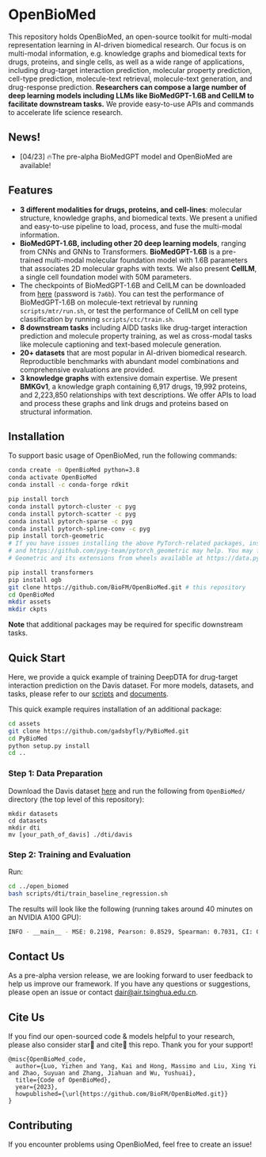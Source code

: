 # OpenBioMed
This repository holds OpenBioMed, an open-source toolkit for multi-modal representation learning in AI-driven biomedical research. Our focus is on multi-modal information, e.g. knowledge graphs and biomedical texts for drugs, proteins, and single cells, as well as a wide range of applications, including drug-target interaction prediction, molecular property prediction, cell-type prediction, molecule-text retrieval, molecule-text generation, and drug-response prediction. **Researchers can compose a large number of deep learning models including LLMs like BioMedGPT-1.6B and CellLM to facilitate downstream tasks.** We provide easy-to-use APIs and commands to accelerate life science research.

## News!

- [04/23] 🔥The pre-alpha BioMedGPT model and OpenBioMed are available!

## Features

- **3 different modalities for drugs, proteins, and cell-lines**: molecular structure, knowledge graphs, and biomedical texts. We present a unified and easy-to-use pipeline to load, process, and fuse the multi-modal information.
- **BioMedGPT-1.6B, including other 20 deep learning models**, ranging from CNNs and GNNs to Transformers. **BioMedGPT-1.6B** is a pre-trained multi-modal molecular foundation model with 1.6B parameters that associates 2D molecular graphs with texts. We also present **CellLM**, a single cell foundation model with 50M parameters.
- The checkpoints of BioMedGPT-1.6B and CellLM can be downloaded from [here](https://pan.baidu.com/s/1iAMBkuoZnNAylhopP5OgEg) (password is `7a6b`). You can test the performance of BioMedGPT-1.6B on molecule-text retrieval by running `scripts/mtr/run.sh`, or test the performance of CellLM on cell type classification by running `scripts/ctc/train.sh`.
- **8 downstream tasks** including AIDD tasks like drug-target interaction prediction and molecule property training, as wel as cross-modal tasks like molecule captioning and text-based molecule generation.  
- **20+ datasets** that are most popular in AI-driven biomedical research. Reproductible benchmarks with abundant model combinations and comprehensive evaluations are provided.
- **3 knowledge graphs** with extensive domain expertise. We present **BMKGv1**, a knowledge graph containing 6,917 drugs, 19,992 proteins, and 2,223,850 relationships with text descriptions. We offer APIs to load and process these graphs and link drugs and proteins based on structural information.

## Installation

To support basic usage of OpenBioMed, run the following commands:

```bash
conda create -n OpenBioMed python=3.8
conda activate OpenBioMed
conda install -c conda-forge rdkit

pip install torch
conda install pytorch-cluster -c pyg
conda install pytorch-scatter -c pyg
conda install pytorch-sparse -c pyg
conda install pytorch-spline-conv -c pyg
pip install torch-geometric
# If you have issues installing the above PyTorch-related packages, instructions at https://pytorch.org/get-started/locally/
# and https://github.com/pyg-team/pytorch_geometric may help. You may find it convenient to directly install PyTorch
# Geometric and its extensions from wheels available at https://data.pyg.org/whl/.

pip install transformers
pip install ogb
git clone https://github.com/BioFM/OpenBioMed.git # this repository
cd OpenBioMed
mkdir assets
mkdir ckpts
```

**Note** that additional packages may be required for specific downstream tasks.

## Quick Start

Here, we provide a quick example of training DeepDTA for drug-target interaction prediction on the Davis dataset. For more models, datasets, and tasks, please refer to our [scripts](./open_biomed/scripts) and [documents](./docs).

This quick example requires installation of an additional package:
```bash
cd assets
git clone https://github.com/gadsbyfly/PyBioMed.git
cd PyBioMed
python setup.py install
cd ..
```

### Step 1: Data Preparation

Download the Davis dataset [here](https://github.com/hkmztrk/DeepDTA/tree/master/data) and run the following from `OpenBioMed/` directory (the top level of this repository):

```
mkdir datasets
cd datasets
mkdir dti
mv [your_path_of_davis] ./dti/davis
```

### Step 2: Training and Evaluation

Run:

```bash
cd ../open_biomed
bash scripts/dti/train_baseline_regression.sh
```

The results will look like the following (running takes around 40 minutes on an NVIDIA A100 GPU):

```bash
INFO - __main__ - MSE: 0.2198, Pearson: 0.8529, Spearman: 0.7031, CI: 0.8927, r_m^2: 0.6928
```

## Contact Us

As a pre-alpha version release, we are looking forward to user feedback to help us improve our framework. If you have any questions or suggestions, please open an issue or contact [dair@air.tsinghua.edu.cn](mailto:dair@air.tsinghua.edu.cn).


## Cite Us

If you find our open-sourced code & models helpful to your research, please also consider star🌟 and cite📑 this repo. Thank you for your support!
```
@misc{OpenBioMed_code,
  author={Luo, Yizhen and Yang, Kai and Hong, Massimo and Liu, Xing Yi and Zhao, Suyuan and Zhang, Jiahuan and Wu, Yushuai},
  title={Code of OpenBioMed},
  year={2023},
  howpublished={\url{https://github.com/BioFM/OpenBioMed.git}}
}
```

## Contributing

If you encounter problems using OpenBioMed, feel free to create an issue! 
